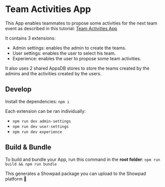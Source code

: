 # Team Activities App

This App enables teammates to propose some activities for the next team event as described in this tutorial:
[Team Activities App](https://docs.api.showpad.com/docs/appsv2/tutorials/advanced-team-activities)

It contains 3 extensions:

-   Admin settings: enables the admin to create the teams.
-   User settings: enables the user to select his team.
-   Experience: enables the user to propose some team activities.

It also uses 2 shared AppsDB stores to store the teams created by the admins and the activities created by the users.

## Develop

Install the dependencies: `npm i`

Each extension can be ran individually:

-   `npm run dev admin-settings`
-   `npm run dev user-settings`
-   `npm run dev experience`

## Build & Bundle

To build and bundle your App, run this command in the **root folder**: `npm run build && npm run bundle`

This generates a Showpad package you can upload to the Showpad platform 🚀
